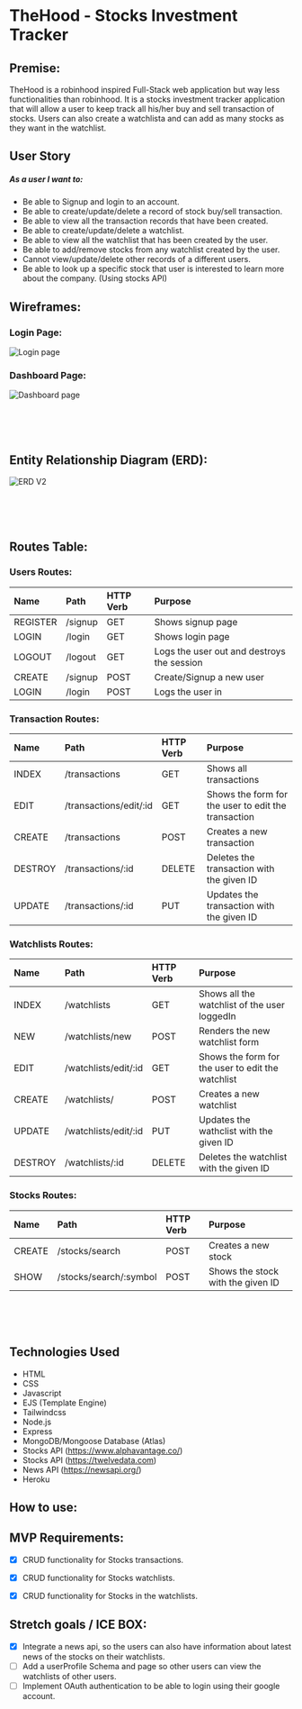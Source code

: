 # TheHood - Stocks Investment Tracker


## Premise:
TheHood is a robinhood inspired Full-Stack web application but way less functionalities than robinhood. It is a stocks investment tracker application that will allow a user to keep track all his/her buy and sell transaction of stocks. Users can also create a watchlista and can add as many stocks as they want in the watchlist.


## User Story

##### As a user I want to:

- Be able to Signup and login to an account.
- Be able to create/update/delete a record of stock buy/sell transaction.
- Be able to view all the transaction records that have been created.
- Be able to create/update/delete a watchlist.
- Be able to view all the watchlist that has been created by the user.
- Be able to add/remove stocks from any watchlist created by the user.
- Cannot view/update/delete other records of a different users.
- Be able to look up a specific stock that user is interested to learn more about the company. (Using stocks API)


## Wireframes:

### Login Page:
![Login page](https://user-images.githubusercontent.com/42398487/173120701-8999b8cd-8b5a-49af-96df-4c3833b6d921.png)



### Dashboard Page:
![Dashboard page](https://user-images.githubusercontent.com/42398487/173123139-6cfa67d1-2b89-4bff-9fc8-0f4a712a6717.png)





<br/>
<br/>
<br/>

## Entity Relationship Diagram (ERD):
![ERD V2](https://user-images.githubusercontent.com/42398487/173920734-e1fd3a97-049e-4465-9ca1-a6c9bd01aea0.png)






<br/>
<br/>
<br/>

## Routes Table:

### Users Routes:
|Name  |Path   |HTTP Verb |Purpose|
|:----|:-----|:--------|:-----|
|REGISTER |/signup|GET       |Shows signup page|
|LOGIN |/login|GET       |Shows login page|
|LOGOUT |/logout|GET       |Logs the user out and destroys the session|
|CREATE |/signup|POST       |Create/Signup a new user|
|LOGIN |/login|POST       |Logs the user in|


### Transaction Routes:
|Name  |Path   |HTTP Verb |Purpose|
|:----|:-----|:--------|:-----|
|INDEX |/transactions|GET       |Shows all transactions|
|EDIT |/transactions/edit/:id|GET    |Shows the form for the user to edit the transaction|
|CREATE |/transactions|POST    |Creates a new transaction|
|DESTROY |/transactions/:id|DELETE    |Deletes the transaction with the given ID|
|UPDATE |/transactions/:id|PUT    |Updates the transaction with the given ID|

### Watchlists Routes:
|Name  |Path   |HTTP Verb |Purpose|
|:----|:-----|:--------|:-----|
|INDEX |/watchlists|GET       |Shows all the watchlist of the user loggedIn|
|NEW |/watchlists/new|POST    |Renders the new watchlist form|
|EDIT |/watchlists/edit/:id|GET    |Shows the form for the user to edit the watchlist|
|CREATE |/watchlists/|POST    |Creates a new watchlist|
|UPDATE |/watchlists/edit/:id|PUT    |Updates the wathclist with the given ID|
|DESTROY |/watchlists/:id|DELETE    |Deletes the watchlist with the given ID|

### Stocks Routes:
|Name  |Path   |HTTP Verb |Purpose|
|:----|:-----|:--------|:-----|
|CREATE |/stocks/search|POST       |Creates a new stock|
|SHOW |/stocks/search/:symbol|POST       |Shows the stock with the given ID|

<br/>
<br/>
<br/>

## Technologies Used

- HTML
- CSS
- Javascript
- EJS (Template Engine)
- Tailwindcss
- Node.js
- Express
- MongoDB/Mongoose Database (Atlas)
- Stocks API (https://www.alphavantage.co/)
- Stocks API (https://twelvedata.com)
- News API (https://newsapi.org/)
- Heroku

## How to use:



## MVP Requirements:

- [X] CRUD functionality for Stocks transactions.
- [X] CRUD functionality for Stocks watchlists.
- [X] CRUD functionality for Stocks in the watchlists.


## Stretch goals / ICE BOX:
- [x] Integrate a news api, so the users can also have information about latest news of the stocks on their watchlists.
- [ ] Add a userProfile Schema and page so other users can view the watchlists of other users.
- [ ] Implement OAuth authentication to be able to login using their google account.
